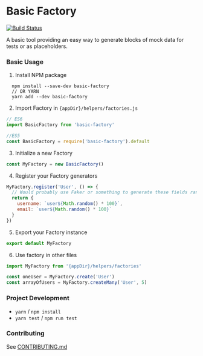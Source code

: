 # Basic Factory

[![Build Status](https://travis-ci.org/bkd705/basic-factory.svg?branch=master)](https://travis-ci.org/bkd705/basic-factory)

A basic tool providing an easy way to generate blocks of mock data for tests or as placeholders.

### Basic Usage

1. Install NPM package
  ```
    npm install --save-dev basic-factory
    // OR YARN
    yarn add --dev basic-factory
  ```
2. Import Factory in `{appDir}/helpers/factories.js`
  ```javascript
  // ES6
  import BasicFactory from 'basic-factory'

  //ES5
  const BasicFactory = require('basic-factory').default
  ```
3. Initialize a new Factory
  ```javascript
  const MyFactory = new BasicFactory()
  ```
4. Register your Factory generators
  ```javascript
  MyFactory.register('User', () => {
    // Would probably use Faker or something to generate these fields randomly.
    return {
      username: `user${Math.random() * 100}`,
      email: `user${Math.random() * 100}`
    }
  })
  ```
5. Export your Factory instance
  ```javascript
  export default MyFactory
  ```
6. Use factory in other files
  ```javascript
  import MyFactory from '{appDir}/helpers/factories'

  const oneUser = MyFactory.create('User')
  const arrayOfUsers = MyFactory.createMany('User', 5)
  ```

### Project Development

- `yarn` / `npm install`
- `yarn test` / `npm run test`

### Contributing

See [CONTRIBUTING.md](https://github.com/bkd705/basic-factory/blob/master/CONTRIBUTING.md)
